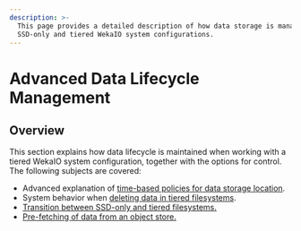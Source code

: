 ```yaml
---
description: >-
  This page provides a detailed description of how data storage is managed in
  SSD-only and tiered WekaIO system configurations.
---
```


# Advanced Data Lifecycle Management

## Overview

This section explains how data lifecycle is maintained when working with a tiered WekaIO system configuration, together with the options for control. The following subjects are covered:

* Advanced explanation of [time-based policies for data storage location](advanced-time-based-policies-for-data-storage-location.md).
* System behavior when [deleting data in tiered filesystems](space-reclamation-in-tiered-filesystems.md).
* [Transition between SSD-only and tiered filesystems.](transition-between-tiered-and-ssd-only-filesystems.md)
* [Pre-fetching of data from an object store.](pre-fetching-from-object-store.md)



